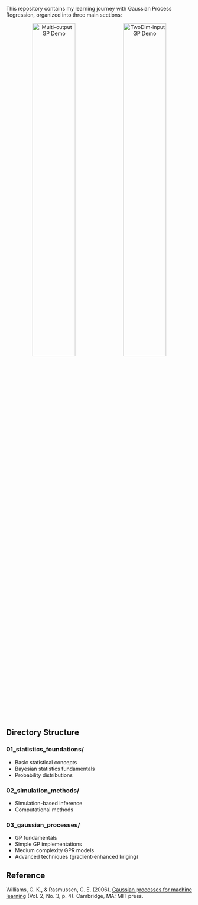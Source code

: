 This repository contains my learning journey with Gaussian Process Regression, organized into three main sections:

<p align="center">
  <img src="https://github.com/bydeng01/new2GPR/blob/main/03_gaussian_processes/simple_gpr_gif_demo/mogp_indep_demo.gif" width="48%" alt="Multi-output GP Demo" />
  <img src="https://github.com/bydeng01/new2GPR/blob/main/03_gaussian_processes/simple_gpr_gif_demo/gpr_twodim_demo.gif" width="48%" alt="TwoDim-input GP Demo" />
</p>

## Directory Structure

### 01_statistics_foundations/
- Basic statistical concepts
- Bayesian statistics fundamentals
- Probability distributions

### 02_simulation_methods/
- Simulation-based inference
- Computational methods

### 03_gaussian_processes/
- GP fundamentals
- Simple GP implementations
- Medium complexity GPR models
- Advanced techniques (gradient-enhanced kriging)

## Reference
Williams, C. K., & Rasmussen, C. E. (2006). [Gaussian processes for machine learning](https://direct.mit.edu/books/monograph/2320/Gaussian-Processes-for-Machine-Learning) (Vol. 2, No. 3, p. 4). Cambridge, MA: MIT press.
